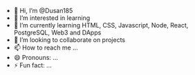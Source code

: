 - 👋 Hi, I’m @Dusan185
- 👀 I’m interested in learning
- 🌱 I’m currently learning HTML, CSS, Javascript, Node, React, PostgreSQL, Web3 and DApps
- 💞️ I’m looking to collaborate on projects
- 📫 How to reach me ...
- 😄 Pronouns: ...
- ⚡ Fun fact: ...

<!---
Dusan185/Dusan185 is a ✨ special ✨ repository because its `README.md` (this file) appears on your GitHub profile.
You can click the Preview link to take a look at your changes.
--->
